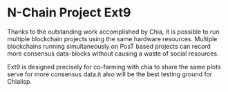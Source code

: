 # N-Chain Project Ext9

Thanks to the outstanding work accomplished by Chia, it is possible to run multiple blockchain projects using the same hardware resources. Multiple blockchains running simultaneously on PosT based projects can record more consensus data-blocks without causing a waste of social resources.

Ext9 is designed precisely for co-farming with chia to share the same plots serve for more consensus data.it also will be the best testing ground for Chialisp.